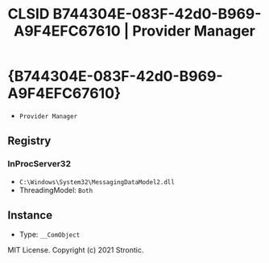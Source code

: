 ﻿---
title: "CLSID B744304E-083F-42d0-B969-A9F4EFC67610 | Provider Manager"
excerpt: What is COM-Object CLSID B744304E-083F-42d0-B969-A9F4EFC67610?
---

# {B744304E-083F-42d0-B969-A9F4EFC67610}

* `Provider Manager`

## Registry


### InProcServer32

* `C:\Windows\System32\MessagingDataModel2.dll`
* ThreadingModel: `Both`

## Instance

* Type: `__ComObject`

MIT License. Copyright (c) 2021 Strontic.


